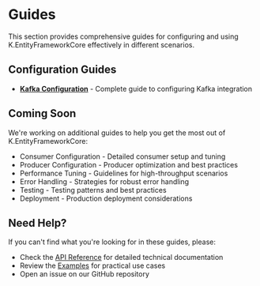# Guides

This section provides comprehensive guides for configuring and using K.EntityFrameworkCore effectively in different scenarios.

## Configuration Guides

- **[Kafka Configuration](kafka-configuration.md)** - Complete guide to configuring Kafka integration

## Coming Soon

We're working on additional guides to help you get the most out of K.EntityFrameworkCore:

- Consumer Configuration - Detailed consumer setup and tuning
- Producer Configuration - Producer optimization and best practices  
- Performance Tuning - Guidelines for high-throughput scenarios
- Error Handling - Strategies for robust error handling
- Testing - Testing patterns and best practices
- Deployment - Production deployment considerations

## Need Help?

If you can't find what you're looking for in these guides, please:

- Check the [API Reference](../../api/index.md) for detailed technical documentation
- Review the [Examples](../examples/index.md) for practical use cases
- Open an issue on our GitHub repository
